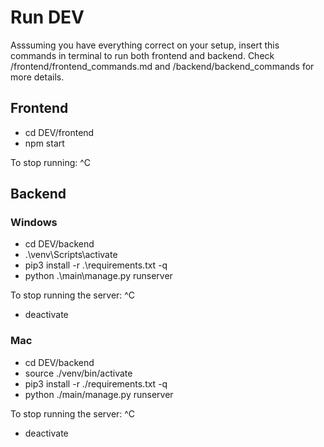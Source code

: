 # Run DEV

Asssuming you have everything correct on your setup, insert this commands in terminal to run both frontend and backend. Check /frontend/frontend_commands.md and /backend/backend_commands for more details.

## Frontend

- cd DEV/frontend
- npm start

To stop running: ^C 

## Backend

### Windows

- cd DEV/backend
- .\venv\Scripts\activate
- pip3 install -r .\requirements.txt -q
- python .\main\manage.py runserver

To stop running the server: ^C 
- deactivate

### Mac

- cd DEV/backend
- source ./venv/bin/activate
- pip3 install -r ./requirements.txt -q
- python ./main/manage.py runserver

To stop running the server: ^C 
- deactivate